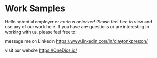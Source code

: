 # Work Samples
Hello potential employer or curious onlooker! Please feel free to view and use any of our work here. 
If you have any questions or are interesting in working with us, please feel free to:

message me on Linkedin https://www.linkedin.com/in/claytonkpreston/

visit our website https://OneDice.io/
